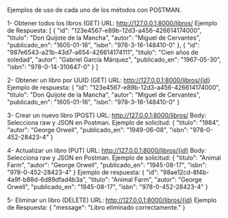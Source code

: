 Ejemplos de uso de cada uno de los métodos con POSTMAN.

1- Obtener todos los libros (GET)
URL: http://127.0.0.1:8000/libros/
Ejemplo de Respuesta: [
  {
    "id": "123e4567-e89b-12d3-a456-426614174000",
    "titulo": "Don Quijote de la Mancha",
    "autor": "Miguel de Cervantes",
    "publicado_en": "1605-01-16",
    "isbn": "978-3-16-148410-0"
  },
  {
    "id": "987e6543-a21b-43d7-a654-426614174111",
    "titulo": "Cien años de soledad",
    "autor": "Gabriel García Márquez",
    "publicado_en": "1967-05-30",
    "isbn": "978-0-14-310647-0"
  }
]

2- Obtener un libro por UUID (GET)
URL: http://127.0.0.1:8000/libros/{id}
Ejemplo de respuesta: {
  "id": "123e4567-e89b-12d3-a456-426614174000",
  "titulo": "Don Quijote de la Mancha",
  "autor": "Miguel de Cervantes",
  "publicado_en": "1605-01-16",
  "isbn": "978-3-16-148410-0"
}

3- Crear un nuevo libro (POST)
URL: http://127.0.0.1:8000/libros/
Body: Selecciona raw y JSON en Postman.
Ejemplo de solicitud: {
  "titulo": "1984",
  "autor": "George Orwell",
  "publicado_en": "1949-06-08",
  "isbn": "978-0-452-28423-4"
}

4- Actualizar un libro (PUT)
URL: http://127.0.0.1:8000/libros/{id}
Body: Selecciona raw y JSON en Postman.
Ejemplo de solicitud: {
  "titulo": "Animal Farm",
  "autor": "George Orwell",
  "publicado_en": "1945-08-17",
  "isbn": "978-0-452-28423-4"
}
Ejemplo de respuesta: {
  "id": "98ae12cd-8f4b-4a9f-b88d-6d89dfad4b3a",
  "titulo": "Animal Farm",
  "autor": "George Orwell",
  "publicado_en": "1945-08-17",
  "isbn": "978-0-452-28423-4"
}

5- Eliminar un libro (DELETE)
URL: http://127.0.0.1:8000/libros/{id}
Ejemplo de Respuesta: {
  "message": "Libro eliminado correctamente."
}
